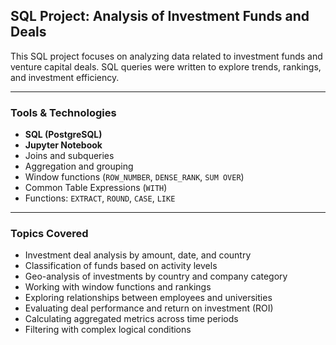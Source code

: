 ## SQL Project: Analysis of Investment Funds and Deals

This SQL project focuses on analyzing data related to investment funds and venture capital deals. SQL queries were written to explore trends, rankings, and investment efficiency.

---

### Tools & Technologies

- **SQL (PostgreSQL)**
- **Jupyter Notebook**
- Joins and subqueries  
- Aggregation and grouping  
- Window functions (`ROW_NUMBER`, `DENSE_RANK`, `SUM OVER`)  
- Common Table Expressions (`WITH`)  
- Functions: `EXTRACT`, `ROUND`, `CASE`, `LIKE`

---

### Topics Covered

- Investment deal analysis by amount, date, and country  
- Classification of funds based on activity levels  
- Geo-analysis of investments by country and company category  
- Working with window functions and rankings  
- Exploring relationships between employees and universities  
- Evaluating deal performance and return on investment (ROI)  
- Calculating aggregated metrics across time periods  
- Filtering with complex logical conditions
